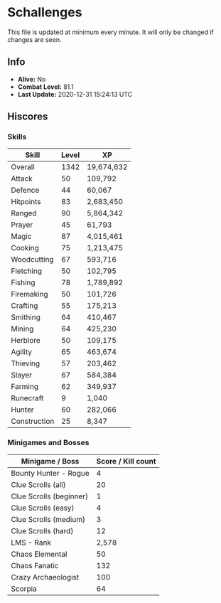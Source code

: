 # Schallenges

This file is updated at minimum every minute. It will only be changed if changes are seen.

## Info

 - **Alive:** No
 - **Combat Level:** 81.1
 - **Last Update:** 2020-12-31 15:24:13 UTC

## Hiscores

### Skills

| Skill | Level | XP |
|--|--|--|
| Overall | 1342 | 19,674,632 |
| Attack | 50 | 109,792 |
| Defence | 44 | 60,067 |
| Hitpoints | 83 | 2,683,450 |
| Ranged | 90 | 5,864,342 |
| Prayer | 45 | 61,793 |
| Magic | 87 | 4,015,461 |
| Cooking | 75 | 1,213,475 |
| Woodcutting | 67 | 593,716 |
| Fletching | 50 | 102,795 |
| Fishing | 78 | 1,789,892 |
| Firemaking | 50 | 101,726 |
| Crafting | 55 | 175,213 |
| Smithing | 64 | 410,467 |
| Mining | 64 | 425,230 |
| Herblore | 50 | 109,175 |
| Agility | 65 | 463,674 |
| Thieving | 57 | 203,462 |
| Slayer | 67 | 584,384 |
| Farming | 62 | 349,937 |
| Runecraft | 9 | 1,040 |
| Hunter | 60 | 282,066 |
| Construction | 25 | 8,347 |

### Minigames and Bosses

| Minigame / Boss | Score / Kill count |
|--|--|
| Bounty Hunter - Rogue | 4 |
| Clue Scrolls (all) | 20 |
| Clue Scrolls (beginner) | 1 |
| Clue Scrolls (easy) | 4 |
| Clue Scrolls (medium) | 3 |
| Clue Scrolls (hard) | 12 |
| LMS - Rank | 2,578 |
| Chaos Elemental | 50 |
| Chaos Fanatic | 132 |
| Crazy Archaeologist | 100 |
| Scorpia | 64 |
